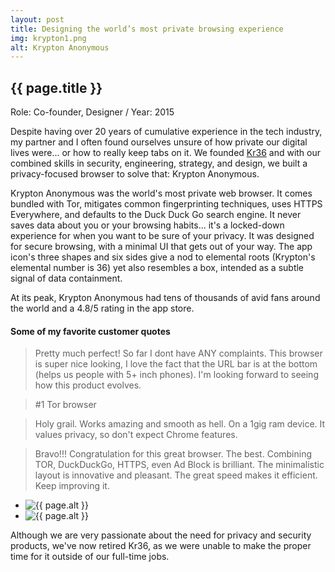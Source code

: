 ```yaml
---
layout: post
title: Designing the world’s most private browsing experience
img: krypton1.png
alt: Krypton Anonymous
---
```

<section>
  <h1>{{ page.title }}</h1>
  <p class="meta">Role: Co-founder, Designer <span class="lt">/</span> Year: 2015</p>
  <p>Despite having over 20 years of cumulative experience in the tech industry, my partner and I often found ourselves unsure of how private our digital lives were... or how to really keep tabs on it. We founded <a href="{{ site.url }}/kr36.html">Kr36</a> and with our combined skills in security, engineering, strategy, and design, we built a privacy-focused browser to solve that: Krypton Anonymous.</p>
  <p>Krypton Anonymous was the world's most private web browser. It comes bundled with Tor, mitigates common fingerprinting techniques, uses HTTPS Everywhere, and defaults to the Duck Duck Go search engine. It never saves data about you or your browsing habits... it's a locked-down experience for when you want to be sure of your privacy. It was designed for secure browsing, with a minimal UI that gets out of your way. The app icon's three shapes and six sides give a nod to elemental roots (Krypton's elemental number is 36) yet also resembles a box, intended as a subtle signal of data containment.</p>
  
  <p>At its peak, Krypton Anonymous had tens of thousands of avid fans around the world and a 4.8/5 rating in the app store.</p>
    
  <h4>Some of my favorite customer quotes</h4>
  <blockquote>Pretty much perfect! So far I dont have ANY complaints. This browser is super nice looking, I love the fact that the URL bar is at the bottom (helps us people with 5+ inch phones). I'm looking forward to seeing how this product evolves.</blockquote>
  <blockquote>#1 Tor browser</blockquote>
  <blockquote>Holy grail. Works amazing and smooth as hell. On a 1gig ram device. It values privacy, so don't expect Chrome features.</blockquote>
  <blockquote>Bravo!!! Congratulation for this great browser. The best. Combining TOR, DuckDuckGo, HTTPS, even Ad Block is brilliant. The minimalistic layout is innovative and pleasant. The great speed makes it efficient. Keep improving it.</blockquote>
</section>

<ul class="grid fade grid-full" id="grid-full">
  <li><img src="{{ site.url }}/img/work/krypton1.png" alt="{{ page.alt }}" /></li>
  <li><img src="{{ site.url }}/img/work/krypton2.png" alt="{{ page.alt }}" /></li>
</ul>
    
<section> 
  <p>Although we are very passionate about the need for privacy and security products, we've now retired Kr36, as we were unable to make the proper time for it outside of our full-time jobs.</p>
</section>
